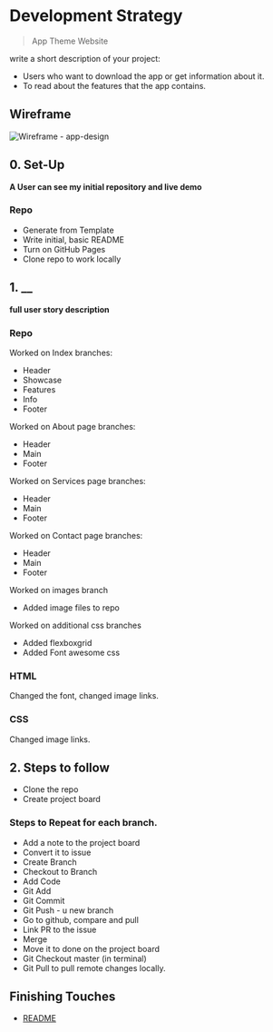 # Development Strategy

> App Theme Website

write a short description of your project:
- Users who want to download the app or get information about it.
- To read about the features that the app contains.

## Wireframe

<!-- include a wireframe for your project in this repository, and display it here -->
<!-- wireframe.cc is a good site for getting started with wireframes -->
![Wireframe - app-design](https://user-images.githubusercontent.com/60271901/95391768-0fda7080-0911-11eb-88af-a35869dd46da.png)

## 0. Set-Up

__A User can see my initial repository and live demo__

### Repo

- Generate from Template
- Write initial, basic README
- Turn on GitHub Pages
- Clone repo to work locally

## 1. __

__full user story description__

### Repo

Worked on Index branches:
* Header
* Showcase
* Features 
* Info
* Footer

Worked on About page branches:
* Header 
* Main 
* Footer

Worked on Services page branches:
* Header
* Main
* Footer

Worked on Contact page branches:
* Header
* Main
* Footer

Worked on images branch
* Added image files to repo

Worked on additional css branches
* Added flexboxgrid
* Added Font awesome css

### HTML

Changed the font, changed image links.

### CSS

Changed image links.

## 2. Steps to follow
* Clone the repo
* Create project board

### Steps to Repeat for each branch.
* Add a note to the project board
* Convert it to issue
* Create Branch
* Checkout to Branch
* Add Code
* Git Add
* Git Commit
* Git Push - u new branch
* Go to github, compare and pull
* Link PR to the issue
* Merge
* Move it to done on the project board
* Git Checkout master (in terminal)
* Git Pull to pull remote changes locally.

## Finishing Touches

  - [README](https://github.com/sharafcs50/app-theme/blob/master/README.md)


